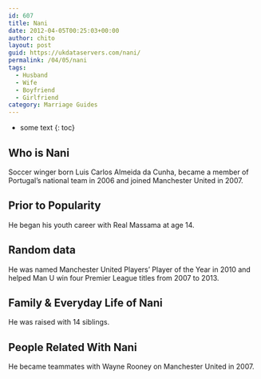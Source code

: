 ```yaml
---
id: 607
title: Nani
date: 2012-04-05T00:25:03+00:00
author: chito
layout: post
guid: https://ukdataservers.com/nani/
permalink: /04/05/nani
tags:
  - Husband
  - Wife
  - Boyfriend
  - Girlfriend
category: Marriage Guides
---
```


* some text
{: toc}
          
          
## Who is  Nani
                  
                  
                  
Soccer winger born Luis Carlos Almeida da Cunha, became a member of Portugal&#8217;s national team in 2006 and joined Manchester United in 2007.
                  
                
                
                
## Prior to Popularity 
                  
                  
                  
He began his youth career with Real Massama at age 14.
                  
                
                
                
## Random data 
                  
                  
                  
He was named Manchester United Players&#8217; Player of the Year in 2010 and helped Man U win four Premier League titles from 2007 to 2013.
                  
                
                
                
## Family & Everyday Life of Nani
                  
                  
                  
He was raised with 14 siblings.
                  
                
                
                
## People Related With  Nani
                  
                  
                  
He became teammates with Wayne Rooney on Manchester United in 2007.
                  
                
              
            
          
          
          
    
    
  
